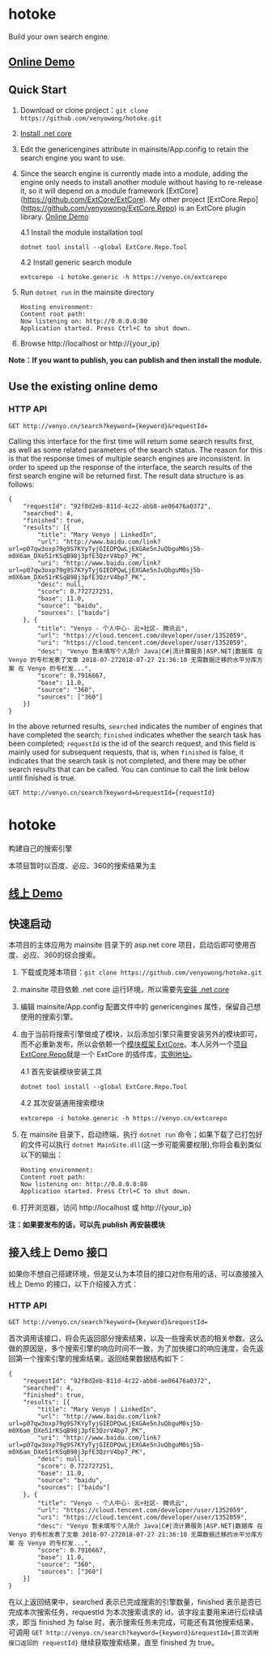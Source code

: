# hotoke
Build your own search engine.

## [Online Demo](http://venyo.cn/)

## Quick Start

1. Download or clone project：`git clone https://github.com/venyowong/hotoke.git`
2. [Install .net core](https://dotnet.microsoft.com/download)
3. Edit the genericengines attribute in mainsite/App.config to retain the search engine you want to use.
4. Since the search engine is currently made into a module, adding the engine only needs to install another module without having to re-release it, so it will depend on a module framework [ExtCore] (https://github.com/ExtCore/ExtCore). My other project [ExtCore.Repo] (https://github.com/venyowong/ExtCore.Repo) is an ExtCore plugin library. [Online Demo](https://venyo.cn/extcorepo/index.html)

	4.1 Install the module installation tool
	
	`dotnet tool install --global ExtCore.Repo.Tool`

	4.2 Install generic search module

	`extcorepo -i hotoke.generic -h https://venyo.cn/extcorepo`
5. Run `dotnet run` in the mainsite directory
    ```
    Hosting environment: 
    Content root path: 
    Now listening on: http://0.0.0.0:80
    Application started. Press Ctrl+C to shut down.
    ```
6. Browse http://localhost or http://{your_ip}

**Note：If you want to publish, you can publish and then install the module.**

## Use the existing online demo

### HTTP API

`GET http://venyo.cn/search?keyword={keyword}&requestId=`

Calling this interface for the first time will return some search results first, as well as some related parameters of the search status. The reason for this is that the response times of multiple search engines are inconsistent. In order to speed up the response of the interface, the search results of the first search engine will be returned first. The result data structure is as follows:
```
{
	"requestId": "92f8d2eb-811d-4c22-abb8-ae06476a0372",
	"searched": 4,
	"finished": true,
	"results": [{
		"title": "Mary Venyo | LinkedIn",
		"url": "http://www.baidu.com/link?url=p07qw3oxp79g9S7KYyTyjGIEDPQwLjEXGAe5nJuQbguM0sj5b-m0X6am_DXe51rKSqB98j3pfE3QzrV4bp7_PK",
		"uri": "http://www.baidu.com/link?url=p07qw3oxp79g9S7KYyTyjGIEDPQwLjEXGAe5nJuQbguM0sj5b-m0X6am_DXe51rKSqB98j3pfE3QzrV4bp7_PK",
		"desc": null,
		"score": 0.772727251,
		"base": 11.0,
		"source": "baidu",
		"sources": ["baidu"]
	}, {
		"title": "Venyo - 个人中心- 云+社区- 腾讯云",
		"url": "https://cloud.tencent.com/developer/user/1352059",
		"uri": "https://cloud.tencent.com/developer/user/1352059",
		"desc": "Venyo 暂未填写个人简介 Java|C#|流计算服务|ASP.NET|数据库 在 Venyo 的专栏发表了文章 2018-07-272018-07-27 21:36:10 无需数据迁移的水平分库方案 在 Venyo 的专栏发...",
		"score": 0.7916667,
		"base": 11.0,
		"source": "360",
		"sources": ["360"]
	}]
}
```
In the above returned results, `searched` indicates the number of engines that have completed the search; `finished` indicates whether the search task has been completed; `requestId` is the id of the search request, and this field is mainly used for subsequent requests, that is, when `finished` is false, it indicates that the search task is not completed, and there may be other search results that can be called. You can continue to call the link below until finished is true.

`GET http://venyo.cn/search?keyword=&requestId={requestId}`

# hotoke
构建自己的搜索引擎

本项目暂时以百度、必应、360的搜索结果为主

## [线上 Demo](http://venyo.cn/)

## 快速启动

本项目的主体应用为 mainsite 目录下的 asp.net core 项目，启动后即可使用百度、必应、360的综合搜索。

1. 下载或克隆本项目：`git clone https://github.com/venyowong/hotoke.git`
2. mainsite 项目依赖 .net core 运行环境，所以需要先[安装 .net core](https://dotnet.microsoft.com/download)
3. 编辑 mainsite/App.config 配置文件中的 genericengines 属性，保留自己想使用的搜索引擎。
4. 由于当前将搜索引擎做成了模块，以后添加引擎只需要安装另外的模块即可，而不必重新发布，所以会依赖一个[模块框架 ExtCore](https://github.com/ExtCore/ExtCore)。本人另外一个[项目 ExtCore.Repo](https://github.com/venyowong/ExtCore.Repo)就是一个 ExtCore 的插件库，[实例地址](https://venyo.cn/extcorepo/index.html)。

	4.1 首先安装模块安装工具
	
	`dotnet tool install --global ExtCore.Repo.Tool`

	4.2 其次安装通用搜索模块

	`extcorepo -i hotoke.generic -h https://venyo.cn/extcorepo`
5. 在 mainsite 目录下，启动终端，执行 `dotnet run` 命令；如果下载了已打包好的文件可以执行 `dotnet MainSite.dll`(这一步可能需要权限),你将会看到类似以下的输出：
    ```
    Hosting environment: 
    Content root path: 
    Now listening on: http://0.0.0.0:80
    Application started. Press Ctrl+C to shut down.
    ```
6. 打开浏览器，访问 http://localhost 或 http://{your_ip}

**注：如果要发布的话，可以先 publish 再安装模块**

## 接入线上 Demo 接口

如果你不想自己搭建环境，但是又认为本项目的接口对你有用的话，可以直接接入线上 Demo 的接口，以下介绍接入方式：

### HTTP API

`GET http://venyo.cn/search?keyword={keyword}&requestId=`

首次调用该接口，将会先返回部分搜索结果，以及一些搜索状态的相关参数。这么做的原因是，多个搜索引擎的响应时间不一致，为了加快接口的响应速度，会先返回第一个搜索引擎的搜索结果。返回结果数据结构如下：
```
{
	"requestId": "92f8d2eb-811d-4c22-abb8-ae06476a0372",
	"searched": 4,
	"finished": true,
	"results": [{
		"title": "Mary Venyo | LinkedIn",
		"url": "http://www.baidu.com/link?url=p07qw3oxp79g9S7KYyTyjGIEDPQwLjEXGAe5nJuQbguM0sj5b-m0X6am_DXe51rKSqB98j3pfE3QzrV4bp7_PK",
		"uri": "http://www.baidu.com/link?url=p07qw3oxp79g9S7KYyTyjGIEDPQwLjEXGAe5nJuQbguM0sj5b-m0X6am_DXe51rKSqB98j3pfE3QzrV4bp7_PK",
		"desc": null,
		"score": 0.772727251,
		"base": 11.0,
		"source": "baidu",
		"sources": ["baidu"]
	}, {
		"title": "Venyo - 个人中心- 云+社区- 腾讯云",
		"url": "https://cloud.tencent.com/developer/user/1352059",
		"uri": "https://cloud.tencent.com/developer/user/1352059",
		"desc": "Venyo 暂未填写个人简介 Java|C#|流计算服务|ASP.NET|数据库 在 Venyo 的专栏发表了文章 2018-07-272018-07-27 21:36:10 无需数据迁移的水平分库方案 在 Venyo 的专栏发...",
		"score": 0.7916667,
		"base": 11.0,
		"source": "360",
		"sources": ["360"]
	}]
}
```
在以上返回结果中，searched 表示已完成搜索的引擎数量，finished 表示是否已完成本次搜索任务，requestId 为本次搜索请求的 id，该字段主要用来进行后续请求，即当 finished 为 false 时，表示搜索任务未完成，可能还有其他搜索结果，可调用
`GET http://venyo.cn/search?keyword={keyword}&requestId={首次调用接口返回的 requestId}`
继续获取搜索结果，直至 finished 为 true。
